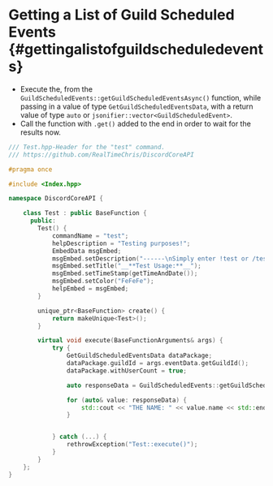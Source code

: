 Getting a List of Guild Scheduled Events {#gettingalistofguildscheduledevents}
============
- Execute the, from the `GuildScheduledEvents::getGuildScheduledEventsAsync()` function, while passing in a value of type `GetGuildScheduledEventsData`, with a return value of type `auto` or `jsonifier::vector<GuildScheduledEvent>`.
- Call the function with `.get()` added to the end in order to wait for the results now.

```cpp
/// Test.hpp-Header for the "test" command.
/// https://github.com/RealTimeChris/DiscordCoreAPI

#pragma once

#include <Index.hpp>

namespace DiscordCoreAPI {

	class Test : public BaseFunction {
	  public:
		Test() {
			commandName = "test";
			helpDescription = "Testing purposes!";
			EmbedData msgEmbed;
			msgEmbed.setDescription("------\nSimply enter !test or /test!\n------");
			msgEmbed.setTitle("__**Test Usage:**__");
			msgEmbed.setTimeStamp(getTimeAndDate());
			msgEmbed.setColor("FeFeFe");
			helpEmbed = msgEmbed;
		}

		unique_ptr<BaseFunction> create() {
			return makeUnique<Test>();
		}

		virtual void execute(BaseFunctionArguments& args) {
			try {
				GetGuildScheduledEventsData dataPackage;
				dataPackage.guildId = args.eventData.getGuildId();
				dataPackage.withUserCount = true;

				auto responseData = GuildScheduledEvents::getGuildScheduledEventsAsync(dataPackage).get();

				for (auto& value: responseData) {
					std::cout << "THE NAME: " << value.name << std::endl;
				}


			} catch (...) {
				rethrowException("Test::execute()");
			}
		}
	};
}
```
